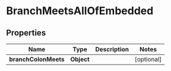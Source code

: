 

# BranchMeetsAllOfEmbedded


## Properties

| Name | Type | Description | Notes |
|------------ | ------------- | ------------- | -------------|
|**branchColonMeets** | **Object** |  |  [optional] |



